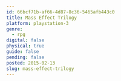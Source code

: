 ```yaml
---
id: 66bcf71b-af66-4d87-8c36-5465afb443c0
title: Mass Effect Trilogy
platform: playstation-3
genre:
  - rpg
digital: false
physical: true
guide: false
pending: false
posted: 2015-02-13
slug: mass-effect-trilogy
---
```

